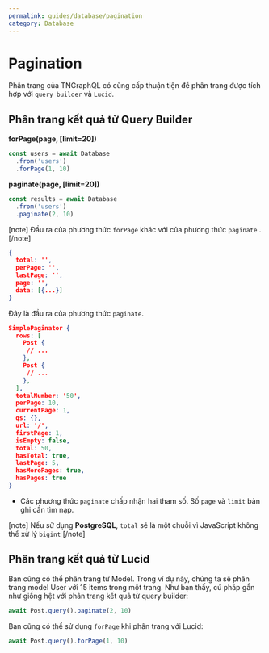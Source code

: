 ```yaml
---
permalink: guides/database/pagination
category: Database
---
```


# Pagination

Phân trang của TNGraphQL có cũng cấp thuận tiện để phân trang được tích hợp với `query builder` và `Lucid`.

## Phân trang kết quả từ Query Builder

**forPage(page, [limit=20])**
```ts
const users = await Database
  .from('users')
  .forPage(1, 10)
```

**paginate(page, [limit=20])**
```ts
const results = await Database
  .from('users')
  .paginate(2, 10)
```

[note]
Đầu ra của phương thức `forPage` khác với của phương thức `paginate` .
[/note]

```json
{
  total: '',
  perPage: '',
  lastPage: '',
  page: '',
  data: [{...}]
}
```

Đây là đầu ra của phương thức `paginate`.
```json
SimplePaginator {
  rows: [
    Post {
     // ...
    },
    Post {
     // ...
    },
  ],
  totalNumber: '50',
  perPage: 10,
  currentPage: 1,
  qs: {},
  url: '/',
  firstPage: 1,
  isEmpty: false,
  total: 50,
  hasTotal: true,
  lastPage: 5,
  hasMorePages: true,
  hasPages: true
}
```

- Các phương thức `paginate` chấp nhận hai tham số. Số `page` và `limit` bản ghi cần tìm nạp.

[note]
Nếu sử dụng **PostgreSQL**, `total` sẽ là một chuỗi vì JavaScript không thể xử lý `bigint`
[/note]

## Phân trang kết quả từ Lucid

Bạn cũng có thể phân trang từ Model. Trong ví dụ này, chúng ta sẽ phân trang model User với 15 items trong một trang.
Như bạn thấy, cú pháp gần như giống hệt với phân trang kết quả từ query builder:

```ts
await Post.query().paginate(2, 10)
```

Bạn cũng có thể sử dụng `forPage` khi phân trang với Lucid:
```ts
await Post.query().forPage(1, 10)
```